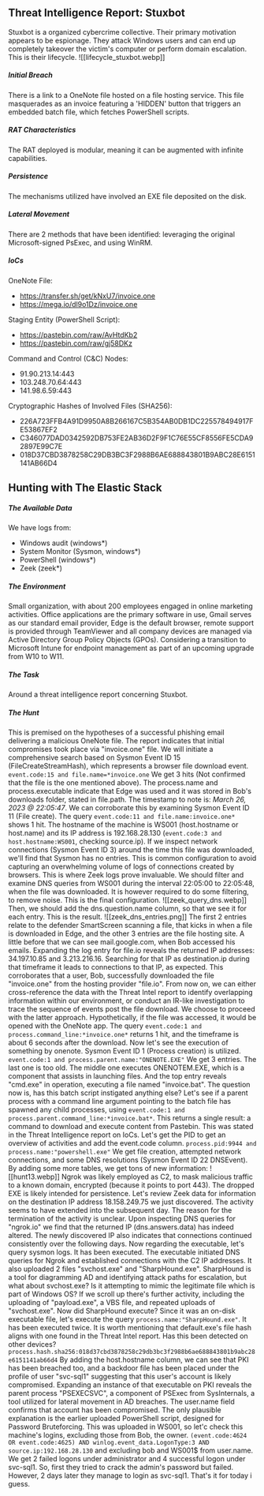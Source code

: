 ## Threat Intelligence Report: Stuxbot

Stuxbot is a organized cybercrime collective. Their primary motivation appears to be espionage. They attack Windows users and can end up completely takeover the victim's computer or perform domain escalation.
This is their lifecycle.
![[lifecycle_stuxbot.webp]]

##### Initial Breach
There is a link to a OneNote file hosted on a file hosting service. This file masquerades as an invoice featuring a 'HIDDEN' button that triggers an embedded batch file, which fetches PowerShell scripts.
##### RAT Characteristics
The RAT deployed is modular, meaning it can be augmented with infinite capabilities.
##### Persistence
The mechanisms utilized have involved an EXE file deposited on the disk.
##### Lateral Movement
There are 2 methods that have been identified: leveraging the original Microsoft-signed PsExec, and using WinRM.
##### IoCs
OneNote File:
- https://transfer.sh/get/kNxU7/invoice.one
- https://mega.io/dl9o1Dz/invoice.one

Staging Entity (PowerShell Script):
- https://pastebin.com/raw/AvHtdKb2
- https://pastebin.com/raw/gj58DKz

Command and Control (C&C) Nodes:
- 91.90.213.14:443
- 103.248.70.64:443
- 141.98.6.59:443

Cryptographic Hashes of Involved Files (SHA256):
- 226A723FFB4A91D9950A8B266167C5B354AB0DB1DC225578494917FE53867EF2
- C346077DAD0342592DB753FE2AB36D2F9F1C76E55CF8556FE5CDA92897E99C7E
- 018D37CBD3878258C29DB3BC3F2988B6AE688843801B9ABC28E6151141AB66D4

## Hunting with The Elastic Stack

##### The Available Data
We have logs from:
- Windows audit (windows*)
- System Monitor (Sysmon, windows*)
- PowerShell (windows*)
- Zeek (zeek*)

##### The Environment
Small organization, with about 200 employees engaged in online marketing activities. Office applications are the primary software in use, Gmail serves as our standard email provider, Edge is the default browser, remote support is provided through TeamViewer and all company devices are managed via Active Directory Group Policy Objects (GPOs). Considering a transition to Microsoft Intune for endpoint management as part of an upcoming upgrade from W10 to W11.

##### The Task
Around a threat intelligence report concerning Stuxbot.

##### The Hunt
This is premised on the hypotheses of a successful phishing email delivering a malicious OneNote file.
The report indicates that initial compromises took place via "invoice.one" file. We will initiate a comprehensive search based on Sysmon Event ID 15 (FileCreateStreamHash), which represents a browser file download event.
`event.code:15 and file.name=*invoice.one`
We get 3 hits (Not confirmed that the file is the one mentioned above).
The process.name and process.executable indicate that Edge was used and it was stored in Bob's downloads folder, stated in file.path.
The timestamp to note is: *March 26, 2023 @ 22:05:47*.
We can corroborate this by examining Sysmon Event ID 11 (File create). The query `event.code:11 and file.name:invoice.one*` shows 1 hit.
The hostname of the machine is WS001 (host.hostname or host.name) and its IP address is 192.168.28.130 (`event.code:3 and host.hostname:WS001`, checking source.ip).
If we inspect network connections (Sysmon Event ID 3) around the time this file was downloaded, we'll find that Sysmon has no entries. This is common configuration to avoid capturing an overwhelming volume of logs of connections created by browsers. This is where Zeek logs prove invaluable.
We should filter and examine DNS queries from WS001 during the interval 22:05:00 to 22:05:48, when the file was downloaded. It is however required to do some filtering, to remove noise. This is the final configuration.
![[zeek_query_dns.webp]]
Then, we should add the dns.question.name column, so that we see it for each entry. This is the result.
![[zeek_dns_entries.png]]
The first 2 entries relate to the defender SmartScreen scanning a file, that kicks in when a file is downloaded in Edge, and the other 3 entries are the file hosting site. A little before that we can see mail.google.com, when Bob accessed his emails.
Expanding the log entry for file.io reveals the returned IP addresses: 34.197.10.85 and 3.213.216.16.
Searching for that IP as destination.ip during that timeframe it leads to connections to that IP, as expected. This corroborates that a user, Bob, successfully downloaded the file "invoice.one" from the hosting provider "file.io".
From now on, we can either cross-reference the data with the Threat Intel report to identify overlapping information within our environment, or conduct an IR-like investigation to trace the sequence of events post the file download. We choose to proceed with the latter approach.
Hypothetically, if the file was accessed, it would be opened with the OneNote app. The query  `event.code:1 and process.command_line:*invoice.one*` returns 1 hit, and the timeframe is about 6 seconds after the download. Now let's see the execution of something by onenote. Sysmon Event ID 1 (Process creation) is utilized.
`event.code:1 and process.parent.name:"ONENOTE.EXE"`
We get 3 entries. The last one is too old. The middle one executes ONENOTEM.EXE, which is a component that assists in launching files. And the top entry reveals "cmd.exe" in operation, executing a file named "invoice.bat".
The question now is, has this batch script instigated anything else? Let's see if a parent process with a command line argument pointing to the batch file has spawned any child processes, using `event.code:1 and process.parent.command_line:*invoice.bat*`. This returns a single result: a command to download and execute content from Pastebin. This was stated in the Threat Intelligence report on IoCs. Let's get the PID to get an overview of activities and add the event.code column. `process.pid:9944 and process.name:"powershell.exe"`
We get file creation, attempted network connections, and some DNS resolutions (Sysmon Event ID 22 DNSEvent). By adding some more tables, we get tons of new information:
![[hunt13.webp]]
Ngrok was likely employed as C2, to mask malicious traffic to a known domain, encrypted (because it points to port 443).
The dropped EXE is likely intended for persistence.
Let's review Zeek data for information on the destination IP address 18.158.249.75 we just discovered. The activity seems to have extended into the subsequent day. The reason for the termination of the activity is unclear.
Upon inspecting DNS queries for "ngrok.io" we find that the returned IP (dns.answers.data) has indeed altered. The newly discovered IP also indicates that connections continued consistently over the following days.
Now regarding the executable, let's query sysmon logs. It has been executed. The executable initiated DNS queries for Ngrok and established connections with the C2 IP addresses. It also uploaded 2 files "svchost.exe" and "SharpHound.exe". SharpHound is a tool for diagramming AD and identifying attack paths for escalation, but what about svchost.exe? Is it attempting to mimic the legitimate file which is part of Windows OS? If we scroll up there's further activity, including the uploading of "payload.exe", a VBS file, and repeated uploads of "svchost.exe".
Now did SharpHound execute? Since it was an on-disk executable file, let's execute the query `process.name:"SharpHound.exe"`. It has been executed twice.
It is worth mentioning that default.exe's file hash aligns with one found in the Threat Intel report. Has this been detected on other devices?`process.hash.sha256:018d37cbd3878258c29db3bc3f2988b6ae688843801b9abc28e6151141ab66d4`
By adding the host.hostname column, we can see that PKI has been breached too, and a backdoor file has been placed under the profile of user "svc-sql1" suggesting that this user's account is likely compromised. Expanding an instance of that executable on PKI reveals the parent process "PSEXECSVC", a component of PSExec from SysInternals, a tool utilized for lateral movement in AD breaches. The user.name field confirms that account has been compromised. The only plausible explanation is the earlier uploaded PowerShell script, designed for Password Bruteforcing. This was uploaded in WS001, so let'c check this machine's logins, excluding those from Bob, the owner.
`(event.code:4624 OR event.code:4625) AND winlog.event_data.LogonType:3 AND source.ip:192.168.28.130` and excluding bob and WS001$ from user.name.
We get 2 failed logons under administrator and 4 successful logon under svc-sql1. So, first they tried to crack the admin's password but failed. However, 2 days later they manage to login as svc-sql1.
That's it for today i guess.
